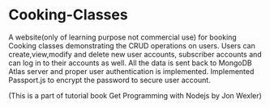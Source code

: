 # Cooking-Classes
A website(only of learning purpose not commercial use) for booking Cooking classes demonstrating the CRUD operations on users.
Users can create,view,modify and delete new user accounts, subscriber accounts and can log in to their accounts as well.
All the data is sent back to MongoDB Atlas server and proper user authentication is implemented.
Implemented Passport.js to encrypt the password to secure user account.

(This is a part of tutorial book Get Programming with Nodejs by Jon Wexler)

